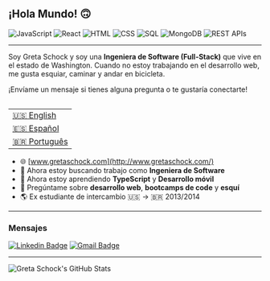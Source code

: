 ## ¡Hola Mundo! 🙃

![JavaScript](https://img.shields.io/badge/JavaScript-525+_Horas-success)
![React](https://img.shields.io/badge/React-165+_Horas-9cf)
![HTML](https://img.shields.io/badge/HTML-40+_Horas-red)
![CSS](https://img.shields.io/badge/CSS-65+_Horas-blueviolet)
![SQL](https://img.shields.io/badge/SQL-30+_Horas-informational)
![MongoDB](https://img.shields.io/badge/MongoDB-10+_Horas-green)
![REST APIs](https://img.shields.io/badge/REST_APIs-20+_Horas-important)

---
Soy Greta Schock y soy una **Ingeniera de Software (Full-Stack)** que vive en el estado de Washington. Cuando no estoy trabajando en el desarrollo web, me gusta esquiar, caminar y andar en bicicleta.

¡Envíame un mensaje si tienes alguna pregunta o te gustaría conectarte!

<table align="right">
 <tr><td><a href="README.md">🇺🇸 English</a></td></tr>
 <tr><td><a href="README_sp.md">🇪🇸 Español</a></td></tr>
 <tr><td><a href="README_pt.md">🇧🇷 Português</a></td></tr>
</table>

- 🌐 [www.gretaschock.com](http://www.gretaschock.com/)
- 🔭 Ahora estoy buscando trabajo como **Ingeniera de Software**
- 🌱 Ahora estoy aprendiendo **TypeScript** y **Desarrollo móvil**
- 💬 Pregúntame sobre **desarrollo web**, **bootcamps de code** y **esquí**
- 🌎 Ex estudiante de intercambio 🇺🇸 → 🇧🇷 2013/2014


---
### Mensajes
[![Linkedin Badge](https://img.shields.io/badge/-Greta_Schock-blue?style=flat-square&logo=Linkedin&logoColor=white&link=https://www.linkedin.com/in/greta-schock/)](https://www.linkedin.com/in/greta-schock/)
[![Gmail Badge](https://img.shields.io/badge/-greta.schock@gmail.com-d14836?style=flat-square&logo=Gmail&logoColor=white&link=mailto:greta.schock@gmail.com)](mailto:greta.schock@gmail.com)

---
![Greta Schock's GitHub Stats](https://github-readme-stats.vercel.app/api?username=grsc0529&show_icons=true&theme=vue&count_private=true)
